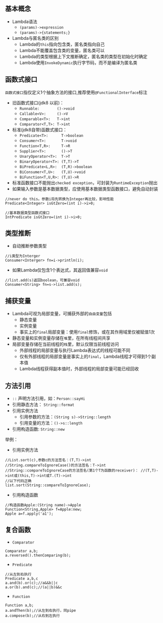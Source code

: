 ## 基本概念
- Lambda语法
    - `(params)->expression`
    - `(params)->{statements;}`
- Lambda与匿名类的区别
    - Lambda的`this`指向包含类，匿名类指向自己
    - Lambda不能覆盖包含类的变量，匿名类可以
    - Lambda的类型根据上下文推断确定，匿名类的类型在初始化时确定
    - Lambda使用`InvokeDynamic`执行字节码，而不是编译为匿名类

## 函数式接口
`函数式接口`指仅定义1个抽象方法的接口,推荐使用`@FunctionalInterface`标注
- 旧函数式接口(jdk8 以前)：
    - `Runnable:        ()->void`
    - `Callable<V>:     ()->V`
    - `Comparable<T>:   T->int`
    - `Comparator<T,T>: T->int` 
- 标准(jdk8自带)函数式接口：
    - `Predicate<T>:      T->boolean`
    - `Consumer<T>:       T->void`
    - `Function<T,R>:     T->R`
    - `Supplier<T>:       ()->T`
    - `UnaryOperator<T>:  T->T`
    - `BinaryOperator<T>: (T,T)->T`
    - `BiPredicate<L,R>:  (T,R)->boolean`
    - `BiConsumer<T,U>:   (T,U)->void`
    - `BiFunction<T,U,R>: (T,U)->R`
- 标准函数接口不能抛出`checked exception`，可封装为`RuntimeException`抛出
- 如果输入参数是基本数据类型，应使用基本数据类型函数接口，避免自动封装
```
//never do this。参数i将先转换为Integer再比较，影响性能
Predicate<Integer> isGtZero=(int i)->i>0;

//基本数据类型函数式接口
IntPredicate isGtZero=(int i)->i>0;
```

## 类型推断
- 自动推断参数类型
```
//i类型为Interger
Consumer<Interger> fn=i->println(i);
```

- 如果Lambda仅包含1个表达式，其返回值兼容`void`
```
//list.add(s)返回boolean，可兼容void
Consumer<String> fn=s->list.add(s);
```

## 捕获变量
- Lambda可视为局部变量，可捕获外部的`自由变量`包括
    - 静态变量
    - 实例变量
    - 事实上的`final`局部变量：使用`final`修饰，或在其作用域里仅被赋值1次
- 静态变量和实例变量存储在`堆`里，在所有线程间共享
- 局部变量存储在当前线程的`栈`里，默认仅限当前线程访问
    - 外部线程的局部变量与执行Lambda表达式的线程可能不同
    - 仅有外部线程的局部变量是事实上的`final`，Lambda线程才可得到1个副本值
    - Lambda线程获得副本值时，外部线程的局部变量可能已经回收

## 方法引用
- `::` 声明方法引用，如：`Person::sayHi`
- 引用静态方法： `String::format`
- 引用实例方法
    - 引用参数的方法：`(String s)->String::length`
    - 引用变量的方法：`()->s::length`
- 引用构造函数: `String::new`


举例：
- 引用实例方法
```
//List.sort(c),参数c的方法签名：(T,T)->int
//String.compareToIgnoreCase()的方法签名：T->int
//String::compareToIgnoreCase的方法签名(第1个T为函数的receiver)： //(T,T)->int或(this,T)->int或T.(T)->int
//以下代码正确
list.sort(String::compareToIgnoreCase);
```

- 引用构造函数
```
//构造函数Apple:(String name)->Apple
Function<String,Apple> f=Apple:new;
Apple a=f.apply('a1');
```

## 复合函数
- `Comparator`
```
Comparator a,b;
a.reversed().thenComparing(b);
```

- `Predicate`
```
//从左到右执行
Predicate a,b,c
a.and(b).or(c);//a&&b||c
a.or(b).and(c);//(a||b)&&c
```

- `Function`
```
Function a,b;
a.andThen(b);//从左到右执行，同pipe
a.compose(b);//从右到左执行
```
